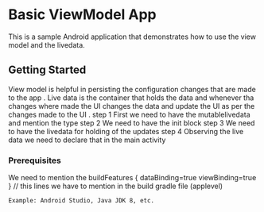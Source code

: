 #  Basic ViewModel App

This is a sample Android application that demonstrates how to use the view model and the livedata.

## Getting Started

View model is helpful in persisting the configuration changes that are made to the app .
Live data is the container that holds the data and whenever tha changes where made the UI changes the data and update the UI as per the changes made to the UI .
step 1 First we need to have the mutablelivedata and mention the type 
step 2  We need to have the init block 
step 3  We need to have the livedata for holding of the updates 
step 4  Observing the live data we need to declare that in the main activity 
### Prerequisites

We need to mention the
buildFeatures {
dataBinding=true
viewBinding=true
}
// this lines we have to mention in the build gradle file (applevel)
```bash
Example: Android Studio, Java JDK 8, etc.
